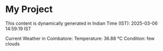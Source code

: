 # My Project

This content is dynamically generated in Indian Time (IST): 2025-03-06 14:59:19 IST


Current Weather in Coimbatore:
Temperature: 36.88 °C
Condition: few clouds
